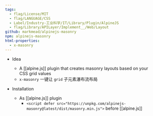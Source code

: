 ```yaml
---
tags:
  - flag/License/MIT
  - flag/LANGUAGE/CSS
  - Label/Industry-工业科学/IT/Library/Plugin/AlpineJS
  - flag/Library/APILayer/Implement__/Web/Layout
github: markmead/alpinejs-masonry
npm: alpinejs-masonry
html-properties:
  - x-masonry
---
```


- Idea
    - A [[alpine.js]] plugin that creates masonry layouts based on your CSS grid values
    - `x-masonry` 一键让 `grid` 子元素瀑布流布局

- Installation
    - As [[alpine.js]] plugin
        - `<script defer src="https://unpkg.com/alpinejs-masonry@latest/dist/masonry.min.js">` before [[alpine.js]]
